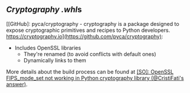 *Cryptography* *.whl*s
----------------------

[[GitHub]: pyca/cryptography - cryptography is a package designed to expose cryptographic primitives and recipes to Python developers. https://cryptography.io](https://github.com/pyca/cryptography):
- Includes OpenSSL libraries
    - They're renamed (to avoid conflicts with default ones)
    - Dynamically links to them

More details about the build process can be found at [[SO]: OpenSSL FIPS\_mode\_set not working in Python cryptography library (@CristiFati's answer)](https://stackoverflow.com/questions/58228435/openssl-fips-mode-set-not-working-in-python-cryptography-library/58311407#58311407).

